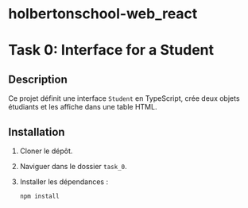# holbertonschool-web_react

# Task 0: Interface for a Student

## Description

Ce projet définit une interface `Student` en TypeScript, crée deux objets étudiants et les affiche dans une table HTML.

## Installation

1. Cloner le dépôt.
2. Naviguer dans le dossier `task_0`.
3. Installer les dépendances :

   ```bash
   npm install
